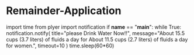# Remainder-Application
import time
from plyer import notification
if __name__ == "__main__":
    while True:
        notification.notify(
            title="please Drink Water Now!!",
            message="About 15.5 cups (3.7 liters) of fluids a day for About 11.5 cups (2.7 liters) of fluids a day for women.",
            timeout=10
        )
        time.sleep(60*60)
